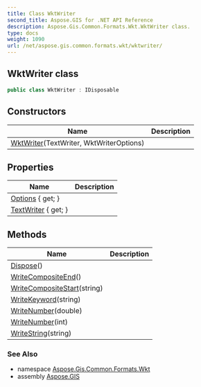 ```yaml
---
title: Class WktWriter
second_title: Aspose.GIS for .NET API Reference
description: Aspose.Gis.Common.Formats.Wkt.WktWriter class. 
type: docs
weight: 1090
url: /net/aspose.gis.common.formats.wkt/wktwriter/
---
```

## WktWriter class

```csharp
public class WktWriter : IDisposable
```

## Constructors

| Name | Description |
| --- | --- |
| [WktWriter](wktwriter/)(TextWriter, WktWriterOptions) |  |

## Properties

| Name | Description |
| --- | --- |
| [Options](../../aspose.gis.common.formats.wkt/wktwriter/options/) { get; } |  |
| [TextWriter](../../aspose.gis.common.formats.wkt/wktwriter/textwriter/) { get; } |  |

## Methods

| Name | Description |
| --- | --- |
| [Dispose](../../aspose.gis.common.formats.wkt/wktwriter/dispose/)() |  |
| [WriteCompositeEnd](../../aspose.gis.common.formats.wkt/wktwriter/writecompositeend/)() |  |
| [WriteCompositeStart](../../aspose.gis.common.formats.wkt/wktwriter/writecompositestart/)(string) |  |
| [WriteKeyword](../../aspose.gis.common.formats.wkt/wktwriter/writekeyword/)(string) |  |
| [WriteNumber](../../aspose.gis.common.formats.wkt/wktwriter/writenumber/#writenumber)(double) |  |
| [WriteNumber](../../aspose.gis.common.formats.wkt/wktwriter/writenumber/#writenumber_1)(int) |  |
| [WriteString](../../aspose.gis.common.formats.wkt/wktwriter/writestring/)(string) |  |

### See Also

* namespace [Aspose.Gis.Common.Formats.Wkt](../../aspose.gis.common.formats.wkt/)
* assembly [Aspose.GIS](../../)


